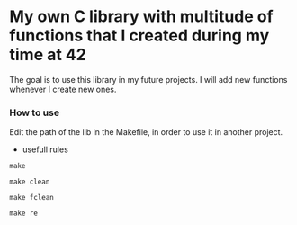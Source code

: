 # My own C library with multitude of functions that I created during my time at 42

The goal is to use this library in my future projects. I will add new functions whenever I create new ones.

### How to use 

Edit the path of the lib in the Makefile, in order to use it in another project.
* usefull rules
```
make
```
```
make clean
```
```
make fclean
```
```
make re
```
